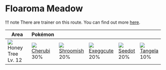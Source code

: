 # Floaroma Meadow

!!! note
    There are trainer on this route. You can find out more [here](../../trainer_changes/floaroma_meadow/).


Area                                | Pokémon                        | &nbsp;                           | &nbsp;                           | &nbsp;                        | &nbsp;                         | 
---                                 | ---                            | ---                              | ---                              | ---                           | ---                            | 
![][honey]<br> Honey Tree<br>Lv. 12 | ![][420]<br> [Cherubi]<br> 30% | ![][285]<br> [Shroomish]<br> 20% | ![][102]<br> [Exeggcute]<br> 20% | ![][273]<br> [Seedot]<br> 20% | ![][114]<br> [Tangela]<br> 10% | 

[Exeggcute]: ../../pokemon_changes/102/
[Tangela]: ../../pokemon_changes/114/
[Seedot]: ../../pokemon_changes/273/
[Shroomish]: ../../pokemon_changes/285/
[Cherubi]: ../../pokemon_changes/420/
[honey]: ../img/items/honey.png
[102]: ../img/pokemon/102.png
[114]: ../img/pokemon/114.png
[273]: ../img/pokemon/273.png
[285]: ../img/pokemon/285.png
[420]: ../img/pokemon/420.png
